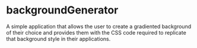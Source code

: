# backgroundGenerator

A simple application that allows the user to create a gradiented background of their choice and provides them with the CSS code required to replicate that background style in their applications. 
